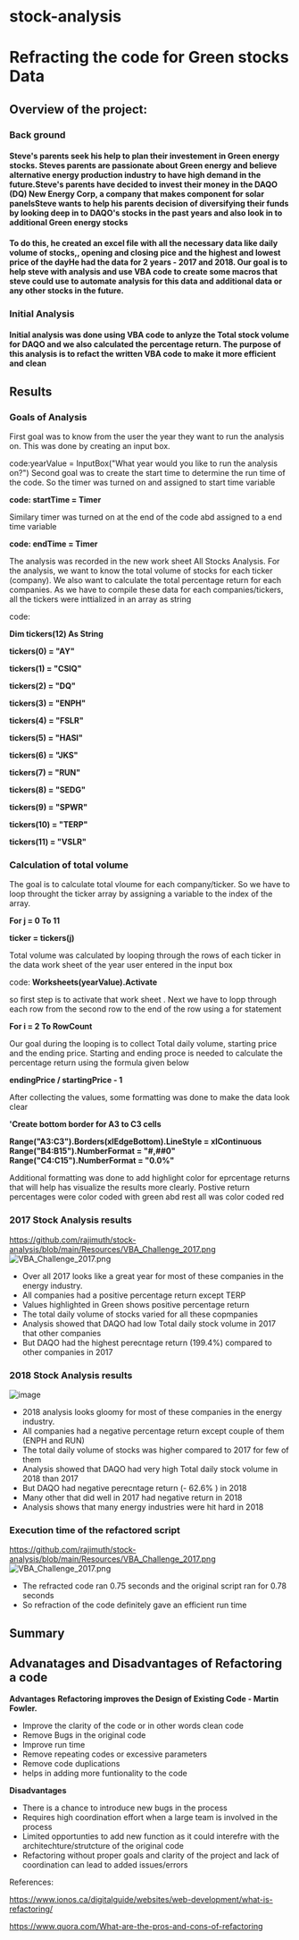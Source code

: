 # stock-analysis
# Refracting the code for Green stocks Data
## Overview of the project:
### Back ground
#### Steve's parents seek  his help to plan their investement in Green energy stocks. Steves parents are passionate about Green energy and believe alternative energy production industry to have high demand in the future.Steve's parents have decided to invest their money in the DAQO (DQ) New Energy Corp, a company that makes component for solar panelsSteve wants to help his parents decision of diversifying their funds by looking deep in to  DAQO's stocks in the past years and also look in to additional Green energy stocks 
#### To do this, he created an excel file with all the necessary data like daily volume of stocks,, opening and closing pice and the highest and lowest price of the dayHe had the data for 2 years - 2017 and 2018. Our goal is to help steve with analysis and use VBA code to  create some macros that steve could use to automate analysis for this data and additional data or any other stocks in the future.


### Initial Analysis
#### Initial analysis was done  using VBA code to anlyze the Total stock volume for DAQO and we also calculated the percentage return. The purpose of this analysis is to refact the written VBA code to make it more efficient and clean


## Results

### Goals of Analysis
First goal was to know from the user the year they want to run the analysis on.
This was done by creating an input box. 

code:yearValue = InputBox("What year would you like to run the analysis on?")
Second goal was to create the start time to determine the run time of the code. So the timer was turned on and assigned to start time variable

**code: startTime = Timer**

Similary timer was turned on at the end of the code abd assigned to a end time variable

**code: endTime = Timer**

The analysis was recorded in the new work sheet All Stocks Analysis. For the analysis, we want to know the total volume of stocks for each ticker (company). We also want to calculate the total percentage return for each companies. As we have to compile these data for each companies/tickers, all the tickers were inttialized in an array as string 

code:

**Dim tickers(12) As String**
    
   **tickers(0) = "AY"**

   **tickers(1) = "CSIQ"**

   **tickers(2) = "DQ"**

   **tickers(3) = "ENPH"**

   **tickers(4) = "FSLR"**

   **tickers(5) = "HASI"**

   **tickers(6) = "JKS"**

   **tickers(7) = "RUN"**

   **tickers(8) = "SEDG"**

   **tickers(9) = "SPWR"**

   **tickers(10) = "TERP"**

   **tickers(11) = "VSLR"**

### Calculation of total volume
The goal is to calculate total vloume for each company/ticker. So we have to loop throught the ticker array by assigning a  variable to the index of the array.

**For j = 0 To 11**

**ticker = tickers(j)**

Total volume was calculated by looping through the rows of each ticker in the data work sheet of the year user entered in the input box

code:
 **Worksheets(yearValue).Activate**

so first step is to activate that work sheet . Next we have to lopp through each row from the second row to the end of the row using a for statement 

**For i = 2 To RowCount**

Our goal during the looping is to collect Total daily volume, starting price and the ending price. Starting and ending proce is needed to calculate the percentage return using the formula given below

**endingPrice / startingPrice - 1**

After collecting the values, some formatting was done to make the data look clear

**'Create bottom border for  A3 to C3 cells**

**Range("A3:C3").Borders(xlEdgeBottom).LineStyle = xlContinuous**    
**Range("B4:B15").NumberFormat = "#,##0"**    
**Range("C4:C15").NumberFormat = "0.0%"**

Additional formatting was done to add highlight color for eprcentage returns that will help has visualize the results more clearly. Postive return percentages were color coded with green abd rest all was color coded red


### 2017 Stock Analysis results
https://github.com/rajimuth/stock-analysis/blob/main/Resources/VBA_Challenge_2017.png
![VBA_Challenge_2017.png](https://github.com/rajimuth/stock-analysis/blob/main/Resources/VBA_Challenge_2017.png)

- Over all 2017 looks like a great year for most of these companies in the energy industry.
- All companies had a positive percentage return except TERP
- Values highlighted in Green shows positive percentage return
- The total daily volume of stocks varied for all these copmpanies
- Analysis showed that DAQO had low Total daily stock volume  in 2017 that other companies
- But DAQO had the highest perecntage return (199.4%) compared to other companies in 2017

### 2018 Stock Analysis results
![image](https://user-images.githubusercontent.com/94877067/148288665-12aaf44c-2a79-44f1-a516-f3227d50e63b.png)

- 2018 analysis looks gloomy for most of these companies in the energy industry.
- All companies had a negative percentage return except couple of them (ENPH and RUN)
- The total daily volume of stocks was higher compared to 2017 for few of them
- Analysis showed that DAQO had very high Total daily stock volume  in 2018 than 2017
- But DAQO had negative  perecntage return (- 62.6% )  in 2018
- Many other that did well in 2017 had negative return in 2018
- Analysis shows that many energy industries were hit hard in 2018

###  Execution time of the refactored script

https://github.com/rajimuth/stock-analysis/blob/main/Resources/VBA_Challenge_2017.png
![VBA_Challenge_2017.png](https://github.com/rajimuth/stock-analysis/blob/main/Resources/VBA_Challenge_2017.png)


- The refracted code ran 0.75 seconds and the original script ran for 0.78 seconds
- So refraction of the code definitely gave an efficient run time

## Summary
## Advanatages and Disadvantages of Refactoring a code
**Advantages**
**Refactoring improves the Design of Existing Code - Martin Fowler.** 
- Improve the clarity of the code or in other words clean code
- Remove Bugs in the original code
- Improve run time
- Remove repeating codes or excessive parameters
- Remove code duplications
- helps in adding more funtionality to the code

**Disadvantages**
- There is a chance to introduce new bugs in the process
- Requires high coordination effort when a large team is involved in the process
- Limited opportunties to add new function as it could interefre with the architechture/strutcture of the original code
- Refactoring without proper goals and clarity of the project and lack of coordination can lead to added issues/errors


References:

https://www.ionos.ca/digitalguide/websites/web-development/what-is-refactoring/

https://www.quora.com/What-are-the-pros-and-cons-of-refactoring

